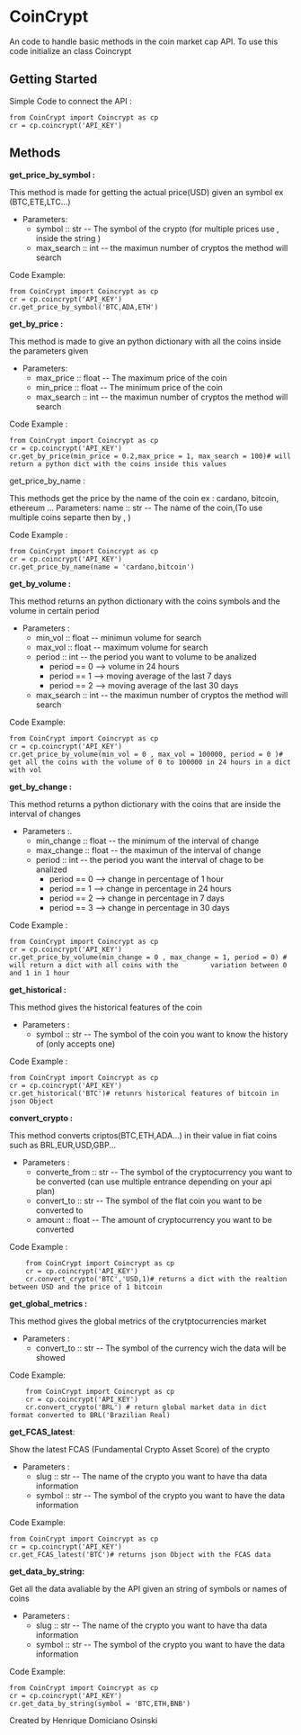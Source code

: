 # CoinCrypt

An code to handle basic methods in the coin market cap API.
To use this code initialize an class Coincrypt

## Getting Started 

Simple Code to connect the API :

    from CoinCrypt import Coincrypt as cp
    cr = cp.coincrypt('API_KEY')

## Methods

**get_price_by_symbol :** 

This method is made for getting the actual price(USD) given an symbol ex (BTC,ETE,LTC...)
- Parameters:
    - symbol :: str -- The symbol of the crypto (for multiple prices use , inside the string )
    - max_search :: int -- the maximun number of cryptos the method will search

Code Example:

    from CoinCrypt import Coincrypt as cp
    cr = cp.coincrypt('API_KEY')
    cr.get_price_by_symbol('BTC,ADA,ETH')


**get_by_price :**

This method is made to give an python dictionary with all the coins inside the parameters given
- Parameters:
    - max_price :: float -- The maximum price of the coin
    - min_price :: float -- The minimum price of the coin
    - max_search :: int -- the maximun number of cryptos the method will search

Code Example : 

    from CoinCrypt import Coincrypt as cp
    cr = cp.coincrypt('API_KEY')
    cr.get_by_price(min_price = 0.2,max_price = 1, max_search = 100)# will return a python dict with the coins inside this values  


get_price_by_name : 

This methods get the price by the name of the coin ex : cardano, bitcoin, ethereum ...
    Parameters:
    name :: str -- The name of the coin,(To use multiple coins separte then by , )

Code Example : 

    from CoinCrypt import Coincrypt as cp
    cr = cp.coincrypt('API_KEY')
    cr.get_price_by_name(name = 'cardano,bitcoin')

**get_by_volume :** 
    
This method returns an python dictionary with the coins symbols and the volume in certain period 
- Parameters :
    - min_vol :: float -- minimun volume for search
    - max_vol :: float -- maximum volume for search
    - period :: int -- the period you want to volume to be analized
        - period == 0 --> volume in 24 hours
        - period == 1 --> moving average of the last 7 days 
        - period == 2 --> moving average of the last 30 days 
    - max_search :: int -- the maximun number of cryptos the method will search  

Code Example:

    from CoinCrypt import Coincrypt as cp
    cr = cp.coincrypt('API_KEY')
    cr.get_price_by_volume(min_vol = 0 , max_vol = 100000, period = 0 )# get all the coins with the volume of 0 to 100000 in 24 hours in a dict with vol 


**get_by_change :**
       
This method returns a python dictionary with the coins that are inside the interval of changes 
- Parameters :.
    - min_change :: float -- the minimum of the interval of change
    - max_change :: float -- the maximun of the interval of change
    - period :: int -- the period you want the interval of chage to be analized
        - period == 0 --> change in percentage of 1 hour
        - period == 1 --> change in percentage in 24 hours 
        - period == 2 --> change in percentage in 7 days
        - period == 3 --> change in percentage in 30 days  

Code Example : 

    from CoinCrypt import Coincrypt as cp
    cr = cp.coincrypt('API_KEY')
    cr.get_price_by_volume(min_change = 0 , max_change = 1, period = 0) # will return a dict with all coins with the        variation between 0 and 1 in 1 hour  

**get_historical :** 
    
This method gives the historical features of the coin 
- Parameters : 
    - symbol :: str -- The symbol of the coin you want to know the history of (only accepts one)

Code Example : 

    from CoinCrypt import Coincrypt as cp
    cr = cp.coincrypt('API_KEY')
    cr.get_historical('BTC')# retunrs historical features of bitcoin in json Object


**convert_crypto :** 

This method converts criptos(BTC,ETH,ADA...) in their value in fiat coins such as BRL,EUR,USD,GBP...
- Parameters : 
    - converte_from :: str -- The symbol of the cryptocurrency you want to be converted (can use multiple entrance depending on your api plan) 
    - convert_to :: str -- The symbol of the flat coin you want to be converted to 
    - amount :: float -- The amount of cryptocurrency you want to be converted 
        
Code Example : 

        from CoinCrypt import Coincrypt as cp
        cr = cp.coincrypt('API_KEY')
        cr.convert_crypto('BTC','USD,1)# returns a dict with the realtion between USD and the price of 1 bitcoin

**get_global_metrics :** 

This method gives the global metrics of the crytptocurrencies market 
- Parameters :
    - convert_to :: str -- The symbol of the currency wich the data will be showed 

Code Example:
    
        from CoinCrypt import Coincrypt as cp
        cr = cp.coincrypt('API_KEY')
        cr.convert_crypto('BRL') # return global market data in dict format converted to BRL('Brazilian Real)

**get_FCAS_latest**:
    
Show the latest FCAS (Fundamental Crypto Asset Score) of the crypto
- Parameters : 
    - slug :: str -- The name of the crypto you want to have tha data information
    - symbol :: str -- The symbol of the crypto you want to have the data information

Code Example:

    from CoinCrypt import Coincrypt as cp
    cr = cp.coincrypt('API_KEY')
    cr.get_FCAS_latest('BTC')# returns json Object with the FCAS data 

**get_data_by_string:** 

Get all the data avaliable by the API given an string of symbols or names of coins
- Parameters :
    - slug :: str -- The name of the crypto you want to have tha data information
    - symbol :: str -- The symbol of the crypto you want to have the data information

Code Example:

    from CoinCrypt import Coincrypt as cp
    cr = cp.coincrypt('API_KEY')
    cr.get_data_by_string(symbol = 'BTC,ETH,BNB') 

Created by Henrique Domiciano Osinski
